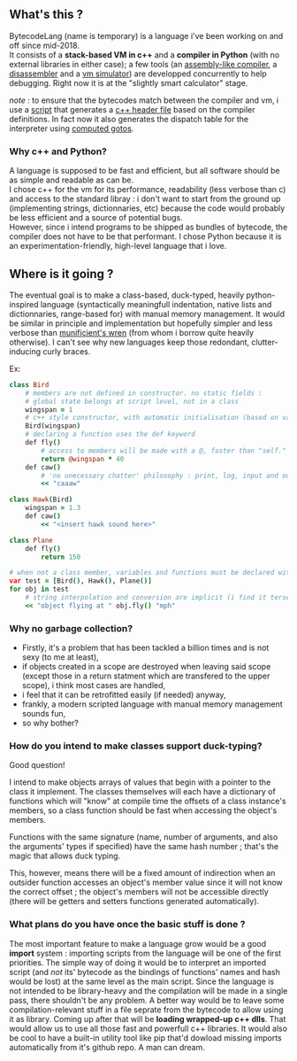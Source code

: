## What's this ?
BytecodeLang (name is temporary) is a language i've been working on and off since mid-2018.  
It consists of a **stack-based VM in c++** and a **compiler in Python** (with no external libraries in either case); a few tools (an [assembly-like compiler](https://github.com/Lcbx/BytecodeLang/blob/master/compiler/assembly_compiler.py), a [disassembler](https://github.com/Lcbx/BytecodeLang/blob/master/compiler/disassembler.py) and a [vm simulator](https://github.com/Lcbx/BytecodeLang/blob/master/compiler/vm_simulator.py)) are developped concurrently to help debugging. 
Right now it is at the "slightly smart calculator" stage.

*note :*  to ensure that the bytecodes match between the compiler and vm, i use a [script](https://github.com/Lcbx/BytecodeLang/blob/master/compiler/opcodes.py) that generates a [c++ header file](https://github.com/Lcbx/BytecodeLang/blob/master/vm/opcodes.h) based on the compiler definitions. In fact now it also generates the dispatch table for the interpreter using [computed gotos](https://github.com/Lcbx/BytecodeLang/blob/master/vm/core.cpp).

### Why c++ and Python?
A language is supposed to be fast and efficient, but all software should be as simple and readable as can be.  
I chose c++ for the vm for its performance, readability (less verbose than c) and access to the standard libray : i don't want to start from the ground up (implementing strings, dictionnaries, etc) because the code would probably be less efficient and a source of potential bugs.  
However, since i intend programs to be shipped as bundles of bytecode, the compiler does not have to be that performant. I chose Python because it is an experimentation-friendly, high-level language that i love.

## Where is it going ?
The eventual goal is to make a class-based, duck-typed, heavily python-inspired language (syntactically meaningfull indentation, native lists and dictionnaries, range-based for) with manual memory management. It would be similar in principle and implementation but hopefully simpler and less verbose than [munificient's wren](https://github.com/wren-lang/wren) (from whom i borrow quite heavily otherwise). I can't see why new languages keep those redondant, clutter-inducing curly braces. 

Ex:
``` CoffeeScript
class Bird
    # members are not defined in constructor. no static fields :
    # global state belongs at script level, not in a class
    wingspan = 1
    # c++ style constructor, with automatic initialisation (based on variable name) 
    Bird(wingspan)
    # declaring a function uses the def keyword
    def fly()
        # access to members will be made with a @, faster than "self." and readable
        return @wingspan * 40
    def caw()
        # 'no unecessary chatter' philosophy : print, log, input and output use << (print by default)
        << "caaaw"

class Hawk(Bird)
    wingspan = 1.3
    def caw()
        << "<insert hawk sound here>"

class Plane
    def fly()
        return 150

# when not a class member, variables and functions must be declared with "var" and "def"
var test = [Bird(), Hawk(), Plane()]
for obj in test
    # string interpolation and conversion are implicit (i find it terse and expresive)
    << "object flying at " obj.fly() "mph"
```

### Why no garbage collection?
* Firstly, it's a problem that has been tackled a billion times and is not sexy (to me at least),
* if objects created in a scope are destroyed when leaving said scope (except those in a return statment which are transfered to the upper scope), i think most cases are handled,
* i feel that it can be retrofitted easily (if needed) anyway,
* frankly, a modern scripted language with manual memory management sounds fun,
* so why bother?

### How do you intend to make classes support duck-typing?
Good question!

I intend to make objects arrays of values that begin with a pointer to the class it implement. The classes themselves will each have a dictionary of functions which will "know" at compile time the offsets of a class instance's members, so a class function should be fast when accessing the object's members.

Functions with the same signature (name, number of arguments, and also the arguments' types if specified) have the same hash number ; that's the magic that allows duck typing.

This, however, means there will be a fixed amount of indirection when an outsider function accesses an object's member value since it will not know the correct offset ; the object's members will not be accessible directly (there will be getters and setters functions generated automatically).

### What plans do you have once the basic stuff is done ?
The most important feature to make a language grow would be a good  **import** system : importing scripts from the language will be one of the first priorities. The simple way of doing it would be to interpret an imported script (and *not* its' bytecode as the bindings of functions' names and hash would be lost) at the same level as the main script. Since the language is not intended to be library-heavy and the compilation will be made in a single pass, there shouldn't be any problem. A better way would be to leave some compilation-relevant stuff in a file seprate from the bytecode to allow using it as library.
Coming up after that will be **loading wrapped-up c++ dlls**.
That would allow us to use all those fast and powerfull c++ libraries. It would also be cool to have a built-in utility tool like pip that'd dowload missing imports automatically from it's github repo. A man can dream.
 
